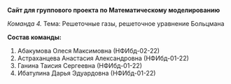 **Сайт для группового проекта по Математическому моделированию**

*Команда 4.* Тема: Решеточные газы, решеточное уравнение Больцмана

**Состав команды:**
1. Абакумова Олеся Максимовна (НФИбд-02-22)
2. Астраханцева Анастасия Александровна (НФИбд-01-22)
3. Ганина Таисия Сергеевна (НФИбд-01-22)
4. Ибатулина Дарья Эдуардовна (НФИбд-01-22)
